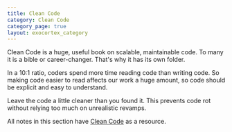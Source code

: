```yaml
---
title: Clean Code
category: Clean Code
category_page: true
layout: exocortex_category
---
```


Clean Code is a huge, useful book on scalable, maintainable code. To many it is a bible or career-changer. That's why it has its own folder.

In a 10:1 ratio, coders spend more time reading code than writing code. So making code easier to read affects our work a huge amount, so code should be explicit and easy to understand.

Leave the code a little cleaner than you found it. This prevents code rot without relying too much on unrealistic revamps.

All notes in this section have [Clean Code](https://www.amazon.com/Clean-Code-Handbook-Software-Craftsmanship/dp/0132350882) as a resource.
